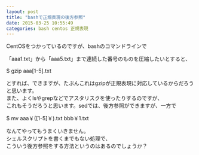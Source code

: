 ```yaml
---
layout: post
title: "bashで正規表現の後方参照"
date: 2015-03-25 10:55:49
categories: bash centos 正規表現
---
```

<p>CentOSをつかっているのですが、bashのコマンドラインで</p>

<p>「aaa1.txt」から「aaa5.txt」まで連続した番号のものを圧縮したいとすると、</p>

<p>$ gzip aaa[1-5].txt</p>

<p>とすれば、できますが、たぶんこれはgzipが正規表現に対応しているからだろうと思います。<br>
また、よくlsやgrepなどでアスタリスクを使ったりするのですが、<br>
これもそうだろうと思います。sedでは、後方参照ができますが、一方で</p>

<p>$ mv aaa￥([1-5]￥).txt bbb￥1.txt</p>

<p>なんてやってもうまくいきません。<br>
シェルスクリプトを書くまでもない処理で、<br>
こういう後方参照をする方法というのはあるのでしょうか？</p>
